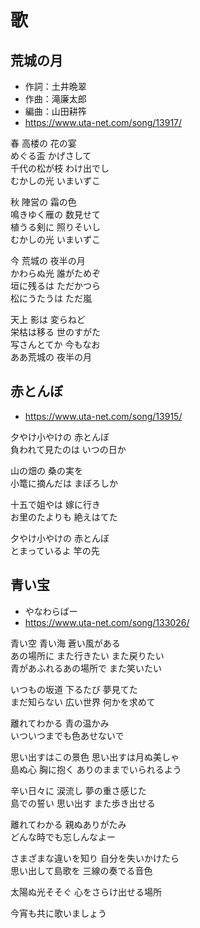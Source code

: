 
# 歌

## 荒城の月

* 作詞：土井晩翠
* 作曲：滝廉太郎
* 編曲：山田耕筰
* https://www.uta-net.com/song/13917/

春 高楼の 花の宴<br>
めぐる盃 かげさして<br>
千代の松が枝 わけ出でし<br>
むかしの光 いまいずこ<br>

秋 陣営の 霜の色<br>
鳴きゆく雁の 数見せて<br>
植うる剣に 照りそいし<br>
むかしの光 いまいずこ<br>

今 荒城の 夜半の月<br>
かわらぬ光 誰がためぞ<br>
垣に残るは ただかつら<br>
松にうたうは ただ嵐<br>

天上 影は 変らねど<br>
栄枯は移る 世のすがた<br>
写さんとてか 今もなお<br>
ああ荒城の 夜半の月<br>


## 赤とんぼ

* https://www.uta-net.com/song/13915/

夕やけ小やけの 赤とんぼ<br>
負われて見たのは いつの日か<br>

山の畑の 桑の実を<br>
小篭に摘んだは まぼろしか<br>

十五で姐やは 嫁に行き<br>
お里のたよりも 絶えはてた<br>

夕やけ小やけの 赤とんぼ<br>
とまっているよ 竿の先<br>


## 青い宝

* やなわらばー
* https://www.uta-net.com/song/133026/

青い空 青い海 蒼い風がある<br>
あの場所に また行きたい また戻りたい<br>
青があふれるあの場所で また笑いたい<br>

いつもの坂道 下るたび 夢見てた<br>
まだ知らない 広い世界 何かを求めて<br>

離れてわかる 青の温かみ<br>
いついつまでも色あせないで<br>

思い出すはこの景色 思い出すは月ぬ美しゃ<br>
島ぬ心 胸に抱く ありのままでいられるよう<br>

辛い日々に 涙流し 夢の重さ感じた<br>
島での誓い 思い出す また歩き出せる<br>

離れてわかる 親ぬありがたみ<br>
どんな時でも忘しんなよー<br>

さまざまな違いを知り 自分を失いかけたら<br>
思い出して島歌を 三線の奏でる音色<br>

太陽ぬ光そそぐ 心をさらけ出せる場所<br>

今宵も共に歌いましょう<br>
